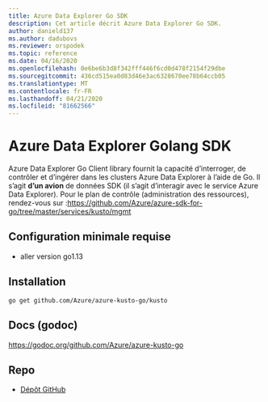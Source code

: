 ```yaml
---
title: Azure Data Explorer Go SDK
description: Cet article décrit Azure Data Explorer Go SDK.
author: danield137
ms.author: dadubovs
ms.reviewer: orspodek
ms.topic: reference
ms.date: 04/16/2020
ms.openlocfilehash: 0e6be6b3d8f342fff446f6cd0d478f2154f29dbe
ms.sourcegitcommit: 436cd515ea0d83d46e3ac6328670ee78b64ccb05
ms.translationtype: MT
ms.contentlocale: fr-FR
ms.lasthandoff: 04/21/2020
ms.locfileid: "81662566"
---
```

# <a name="azure-data-explorer-golang-sdk"></a>Azure Data Explorer Golang SDK

Azure Data Explorer Go Client library fournit la capacité d’interroger, de contrôler et d’ingérer dans les clusters Azure Data Explorer à l’aide de Go. Il s’agit **d’un avion** de données SDK (il s’agit d’interagir avec le service Azure Data Explorer). Pour le plan de contrôle (administration des ressources), rendez-vous sur :https://github.com/Azure/azure-sdk-for-go/tree/master/services/kusto/mgmt 

## <a name="minimum-requirements"></a>Configuration minimale requise
* aller version go1.13

## <a name="installation"></a>Installation
`go get github.com/Azure/azure-kusto-go/kusto`

## <a name="docs-godoc"></a>Docs (godoc)
https://godoc.org/github.com/Azure/azure-kusto-go

## <a name="repo"></a>Repo
* [Dépôt GitHub](https://github.com/Azure/azure-kusto-go)
